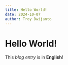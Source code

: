 ```yaml
---
title: Hello World!
date: 2024-10-07
author: Troy Dwijanto
---
```


# Hello World!

This _blog entry_ is in **English**!
